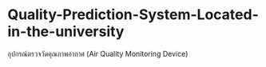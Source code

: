 # Quality-Prediction-System-Located-in-the-university
อุปกรณ์ตรวจวัดคุณภาพอากาศ (Air Quality Monitoring Device)

